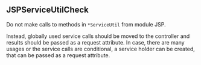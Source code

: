 ## JSPServiceUtilCheck

Do not make calls to methods in `*ServiceUtil` from module JSP.

Instead, globally used service calls should be moved to the controller and
results should be passed as a request attribute. In case, there are many usages
or the service calls are conditional, a service holder can be created, that can
be passed as a request attribute.